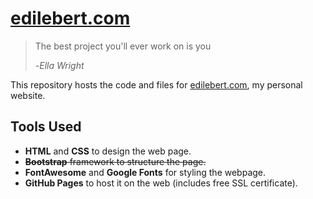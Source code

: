 # [edilebert.com](https://edilebert.com)
> The best project you'll ever work on is you
> 
> -*Ella Wright*

This repository hosts the code and files for [edilebert.com](https://edilebert.com), my personal website.

## Tools Used
- **HTML** and **CSS** to design the web page.
- ~~**Bootstrap** framework to structure the page.~~
- **FontAwesome** and **Google Fonts** for styling the webpage.
- **GitHub Pages** to host it on the web (includes free SSL certificate).

